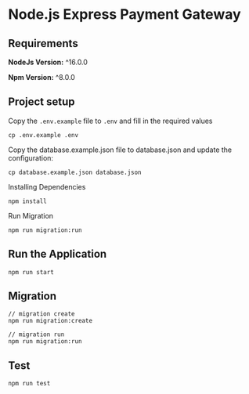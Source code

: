 # Node.js Express Payment Gateway

## Requirements

**NodeJs Version:** ^16.0.0

**Npm Version:** ^8.0.0

## Project setup

Copy the `.env.example` file to `.env` and fill in the required values

```
cp .env.example .env
```

Copy the database.example.json file to database.json and update the configuration:

```
cp database.example.json database.json
```

Installing Dependencies

```
npm install
```

Run Migration

```
npm run migration:run
```

## Run the Application

```
npm run start
```

## Migration

```
// migration create
npm run migration:create

// migration run
npm run migration:run
```

## Test

```
npm run test
```
